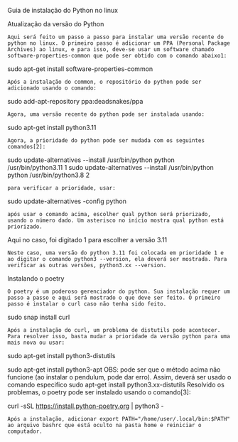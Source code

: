 Guia de instalação do Python no linux

Atualização da versão do Python

	Aqui será feito um passo a passo para instalar uma versão recente do python no linux. O primeiro passo é adicionar um PPA (Personal Package Archives) ao linux, e para isso, deve-se usar um software chamado software-properties-common que pode ser obtido com o comando abaixo1:

sudo apt-get install software-properties-common

	Após a instalação do common, o repositório do python pode ser adicionado usando o comando:

sudo add-apt-repository ppa:deadsnakes/ppa

	Agora, uma versão recente do python pode ser instalada usando:


sudo apt-get install python3.11

	Agora, a prioridade do python pode ser mudada com os seguintes comandos[2]:

sudo update-alternatives --install /usr/bin/python python /usr/bin/python3.11 1
sudo update-alternatives --install /usr/bin/python python /usr/bin/python3.8 2

	para verificar a prioridade, usar:

sudo update-alternatives -config python

	após usar o comando acima, escolher qual python será priorizado, usando o número dado. Um asterisco no início mostra qual python está priorizado. 

Aqui no caso, foi digitado 1 para escolher a versão 3.11

	Neste caso, uma versão do python 3.11 foi colocada em prioridade 1 e ao digitar o comando python3 --version, ela deverá ser mostrada. Para verificar as outras versões, python3.xx --version.  

Instalando o poetry

	O poetry é um poderoso gerenciador do python. Sua instalação requer um passo a passo e aqui será mostrado o que deve ser feito. O primeiro passo é instalar o curl caso não tenha sido feito.

sudo snap install curl

	Após a instalação do curl, um problema de distutils pode acontecer. Para resolver isso, basta mudar a prioridade da versão python para uma mais nova ou usar:


sudo apt-get install python3-distutils

sudo apt-get install python3-apt
OBS: pode ser que o método acima não funcione (ao instalar o pendulum, pode dar erro). Assim, deverá ser usado o comando especifico sudo apt-get install python3.xx-distutils
	Resolvido os problemas, o poetry pode ser instalado usando o comando[3]:

curl -sSL https://install.python-poetry.org | python3 -

	Após a instalação, adicionar export PATH="/home/user/.local/bin:$PATH" ao arquivo bashrc que está oculto na pasta home e reiniciar o computador.